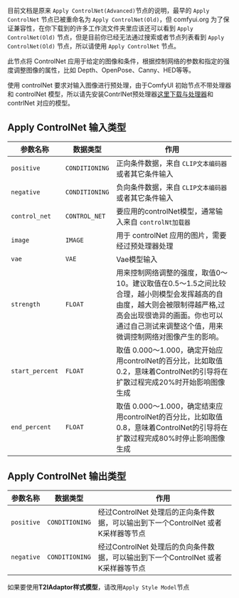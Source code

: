 目前文档是原来 `Apply ControlNet(Advanced)`节点的说明，最早的 `Apply ControlNet` 节点已被重命名为 `Apply ControlNet(Old)`，但 comfyui.org 为了保证兼容性，在你下载到的许多工作流文件夹里应该还可以看到 `Apply ControlNet(Old)` 节点，但是目前你已经无法通过搜索或者节点列表看到 `Apply ControlNet(Old)` 节点，所以请使用 `Apply ControlNet` 节点。

此节点将 ControlNet 应用于给定的图像和条件，根据控制网络的参数和指定的强度调整图像的属性，比如 Depth、OpenPose、Canny、HED等等。

使用 controlNet 要求对输入图像进行预处理，由于ComfyUI 初始节点不带处理器和 controlNet 模型，所以请先安装ContrlNet预处理器[这里下载与处理器](https://github.com/Fannovel16/comfy_controlnet_preprocessors)和contrlNet 对应的模型。

## Apply ControlNet 输入类型

| 参数名称 | 数据类型 | 作用 |
| --- | --- | --- |
| `positive` | `CONDITIONING` | 正向条件数据，来自 `CLIP文本编码器`或者其它条件输入|
| `negative` | `CONDITIONING` | 负向条件数据，来自 `CLIP文本编码器`或者其它条件输入|
| `control_net` | `CONTROL_NET` | 要应用的controlNet模型，通常输入来自 `controlNt加载器` |
| `image` | `IMAGE` | 用于 controlNet 应用的图片，需要经过预处理器处理 |
| `vae` | `VAE` | Vae模型输入|
| `strength` | `FLOAT` | 用来控制网络调整的强度，取值0～10。建议取值在0.5～1.5之间比较合理，越小则模型会发挥越高的自由度，越大则会被限制得越严格,过高会出现很诡异的画面。你也可以通过自己测试来调整这个值，用来微调控制网络对图像产生的影响。 |
| `start_percent` | `FLOAT` | 取值 0.000～1.000，确定开始应用controlNet的百分比，比如取值0.2，意味着ControlNet的引导将在扩散过程完成20%时开始影响图像生成|
| `end_percent` | `FLOAT` | 取值 0.000～1.000，确定结束应用controlNet的百分比，比如取值0.8，意味着ControlNet的引导将在扩散过程完成80%时停止影响图像生成|

## Apply ControlNet 输出类型

| 参数名称 | 数据类型 | 作用 |
| --- | --- | --- |
| `positive` | `CONDITIONING` | 经过ControlNet 处理后的正向条件数据，可以输出到下一个ControlNet 或者 K采样器等节点 |
| `negative` | `CONDITIONING` | 经过ControlNet 处理后的负向条件数据，可以输出到下一个ControlNet 或者 K采样器等节点 |

如果要使用**T2IAdaptor样式模型**，请改用`Apply Style Model`节点
